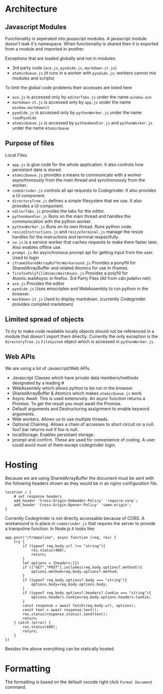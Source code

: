 # Architecture
## Javascript Modules
Functionality is seperated into javascript modules. A javascript module doesn't leak it's namespace.
When functionality is shared then it is exported from a module and imported in another.

Exceptions that are loaded globally and not in modules:
* 3rd party code (`ace.js`, `pyodide.js`, `markdown-it.js`)
* `atomicQueue.js` (it runs in a worker with `pyodide.js`; workers cannot mix modules and scripts)

To limit the global code problems their accesses are listed here
* `ace.js` is accessed only by `editorTabs.js` under the name `window.ace`
* `markdown-it.js` is accessed only by `app.js` under the name `window.markdownit`
* `pyodide.js` is accessed only by `pythonWorker.js` under the name `loadPyodide`
* `atomicQueue.js` is accessed by `pythonHandler.js` and `pythonWorker.js` under the name `AtomicQueue`
## Purpose of files
Local Files:
* `app.js` is glue code for the whole application. It also controls how persistant data is stored.
* `atomicQueue.js` provides a means to communicate with a worker asynchronously from the main thread and synchronously from the worker.
* `codeGrinder.js` controls all api requests to Codegrinder. It also provides a UI component.
* `directoryTree.js` defines a simple filesystem that we use. It also provides a UI component.
* `editorTabs.js` provides the tabs for the editor.
* `pythonHandler.js` Runs on the main thread and handles the communication with the python worker.
* `pythonWorker.js` Runs on its own thread. Runs python code.
* `resizeInstructions.js` and `resizeTerminal.js` manage the resize handles for the instructions and terminal respectfully.
* `sw.js` is a service worker that caches requests to make them faster later. Also enables offline use.
* `prompt.js` An asynchronous prompt api for getting input from the user. Used to login
* `iframeSharedArrayBufferWorkaround.js` Provides a ponyfill for SharedArrayBuffer and related Atomics for use in iframes.
* `firefoxPolyfillAtomicWaitAsync.js` Provides a polyfill for Atomic.waitAsync in firefox.
3rd Party Files (All from cdn.jsdelivr.net):
* `ace.js` Provides the editor
* `pyodide.js` Uses emscripten and WebAssembly to run python in the browser.
* `markdown-it.js` Used to display markdown. (currently Codegrinder provides compiled markdown)
## Limited spread of objects
To try to make code readable locally objects should not be referenced in a module that doesn't import them directly.
Currently the only exception is the `directoryTree.js` `FileSystem` object which is accessed in `pythonWorker.js`.
## Web APIs
We are using a lot of Javascript/Web APIs.
* Javascript Classes which have private data members/methods designated by a leading #
* WebAssembly which allows python to be run in the browser.
* SharedArrayBuffer & Atomics which makes `atomicQueue.js` work
* Async Await. This is used extensively. An async function returns a Promise. To get the result you must await the Promise.
* Default arguments and Destructuring assignment to enable keyword arguments.
* Web workers. Allows us to use multiple threads.
* Optional Chaining. Allows a chain of accesses to short circuit on a null. foo?.bar returns null if foo is null.
* localStorage. Enables persistant storage.
* prompt and confirm. These are used for convenience of coding. A user could avoid most of them except codegrinder login.
# Hosting
Because we are using SharedArrayBuffer the document must be sent with the following headers
shown as they would be in an nginx configuration file.
```
location / {
    # set response headers
    add_header 'Cross-Origin-Embedder-Policy' 'require-corp';
    add_header 'Cross-Origin-Opener-Policy' 'same-origin';
}
```
Currently Codegrinder is not directly accessable because of CORS. A workaround is in place
in `codeGrinder.js` that requres the server to provide a trampoline function. In Node.js it looks like:
```
app.post("/trampoline", async function (req, res) {
    try {
        if (typeof req.body.url !== "string"){
            res.status(400);
            return;
        }
        let options = {headers:{}}
        if (["GET","POST"].includes(req.body.options?.method)){
            options.method=req.body.options?.method;
        }
        if (typeof req.body.options?.body === "string"){
            options.body=req.body.options.body;
        }
        if (typeof req.body.options?.headers?.Cookie === "string"){
            options.headers.Cookie=req.body.options.headers.Cookie;
        }
        const response = await fetch(req.body.url, options);
        const text = await response.text();
        res.status(response.status).send(text);
        return;
    } catch (error) {
        res.status(400);
        return;
    }
})
```
Besides the above everything can be statically hosted.
# Formatting
The formatting is based on the default vscode right click `Format Document` command.